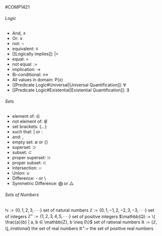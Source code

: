 #COMP1421 
###### Logic
- And, $\wedge$
- Or: $\vee$
- not: ¬
- equivalent: $\equiv$
- [[Logically implies]]: |=
- equal: =
- not equal: :=
- implication: $\rightarrow$
- Bi-conditional: $\leftrightarrow$
- All values in domain: P(x)
- [[Predicate Logic#Universal|Universal Quantification]]: ∀
- [[Predicate Logic#Existential|Existential Quantification]]: ∃
###### Sets
- element of: $\in$
- not element of: $\notin$
- set brackets: {...}
- such that: |  or :
- and: ,
- empty set: $\emptyset$ or {}
- superset: $\supset$
- subset: $\subset$
- proper superset: $\supset$
- proper subset: $\subset$
- Intersection: $\cap$
- Union: $\cup$
- Difference: - or \
- Symmetric Difference: $\bigoplus$ or $\triangle$
###### Sets of Numbers
$\mathbb{N} := \{0, 1, 2, 3, · · · \}$ set of natural numbers
$\mathbb{Z} := \{0, 1, −1, 2, −2, 3, −3, · · · \}$ set of integers
$\mathbb{Z}^+ := \{1, 2, 3, 4, 5, · · · \}$ set of positive integers
$\mathbb{Q} := \{ \frac{a}{b} | a, b ∈ \mathbb{Z}, b \neq 0\}$ set of rational numbers
$\mathbb{R} :=\{ \mathbb{Z}, \mathbb{Q}, irrational\}$ the set of real numbers
$\mathbb{R}^+ :=$ the set of positive real numbers
